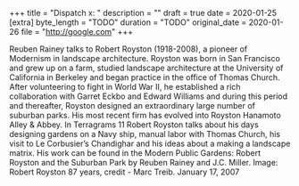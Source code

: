 +++
title = "Dispatch x: "
description = ""
draft = true
date = 2020-01-25
[extra]
byte_length = "TODO"
duration = "TODO"
original_date = 2020-01-26
file = "http://google.com"
+++

Reuben Rainey talks to Robert Royston (1918-2008), a pioneer of Modernism in landscape architecture. Royston was born in San Francisco and grew up on a farm, studied landscape architecture at the University of California in Berkeley and began practice in the office of Thomas Church. After volunteering to fight in World War II, he established a rich collaboration with Garret Eckbo and Edward Williams and during this period and thereafter, Royston designed an extraordinary large number of suburban parks. His most recent firm has evolved into Royston Hanamoto Alley & Abbey. In Terragrams 11 Robert Royston talks about his days designing gardens on a Navy ship, manual labor with Thomas Church, his visit to Le Corbusier’s Chandighar and his ideas about a making a landscape matrix. His work can be found in the Modern Public Gardens: Robert Royston and the Suburban Park by Reuben Rainey and J.C. Miller. Image: Robert Royston 87 years, credit - Marc Treib. January 17, 2007
